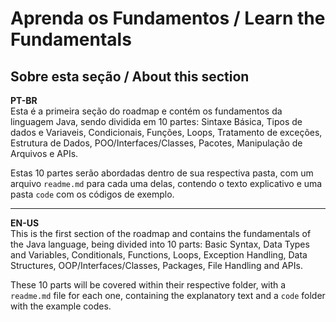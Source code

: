 # Aprenda os Fundamentos / Learn the Fundamentals
## Sobre esta seção / About this section

**PT-BR**  
Esta é a primeira seção do roadmap e contém os fundamentos da linguagem Java, sendo dividida em 10 partes: Sintaxe Básica, Tipos de dados e Variaveis, Condicionais, Funções, Loops, Tratamento de exceções, Estrutura de Dados, POO/Interfaces/Classes, Pacotes, Manipulação de Arquivos e APIs.

Estas 10 partes serão abordadas dentro de sua respectiva pasta, com um arquivo `readme.md` para cada uma delas, contendo o texto explicativo e uma pasta `code` com os códigos de exemplo.

***

**EN-US**  
This is the first section of the roadmap and contains the fundamentals of the Java language, being divided into 10 parts: Basic Syntax, Data Types and Variables, Conditionals, Functions, Loops, Exception Handling, Data Structures, OOP/Interfaces/Classes, Packages, File Handling and APIs.

These 10 parts will be covered within their respective folder, with a `readme.md` file for each one, containing the explanatory text and a `code` folder with the example codes.
